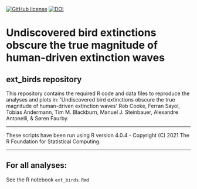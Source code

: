 <!-- badges: start -->
[![GitHub license](https://img.shields.io/github/license/Naereen/StrapDown.js.svg)](https://github.com/03rcooke/ext_birds/blob/main/LICENSE)
[![DOI](https://zenodo.org/badge/630854956.svg)](https://zenodo.org/badge/latestdoi/630854956)
<!-- badges: end -->

# Undiscovered bird extinctions obscure the true magnitude of human-driven extinction waves
## ext_birds repository
This repository contains the required R code and data files to reproduce the analyses and plots in: 'Undiscovered bird extinctions obscure the true magnitude of human-driven extinction waves' Rob Cooke, Ferran Sayol, Tobias Andermann, Tim M. Blackburn, Manuel J. Steinbauer, Alexandre Antonelli, & Søren Faurby.

***

These scripts have been run using R version 4.0.4 - Copyright (C) 2021 The R Foundation for Statistical Computing.

***

## For all analyses:

See the R notebook `ext_birds.Rmd`
